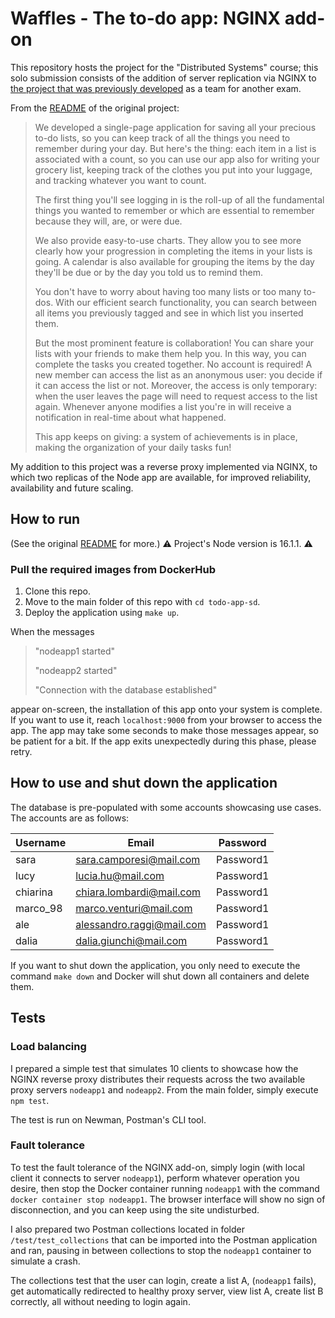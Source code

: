 # Waffles - The to-do app: NGINX add-on

This repository hosts the project for the "Distributed Systems" course; this solo submission consists of the addition of server replication via NGINX to [the project that was previously developed](https://github.com/cake-lier/todo-app) as a team for another exam.

From the [README](https://github.com/cake-lier/todo-app/blob/main/README.md) of the original project:


> We developed a single-page application for saving all your precious to-do lists, so you can keep track of all the things you need to remember during your day. But here's the thing: each item in a list is associated with a count, so you can use our app also for writing your grocery list, keeping track of the clothes you put into your luggage, and tracking whatever you want to count.
>
> The first thing you'll see logging in is the roll-up of all the fundamental things you wanted to remember or which are essential to remember because they will, are, or were due.
>
> We also provide easy-to-use charts. They allow you to see more clearly how your progression in completing the items in your lists is going. A calendar is also available for grouping the items by the day they'll be due or by the day you told us to remind them.
>
>You don't have to worry about having too many lists or too many to-dos. With our efficient search functionality, you can search between all items you previously tagged and see in which list you inserted them.
>
>But the most prominent feature is collaboration! You can share your lists with your friends to make them help you. In this way, you can complete the tasks you created together. No account is required! A new member can access the list as an anonymous user: you decide if it can access the list or not. Moreover, the access is only temporary: when the user leaves the page will need to request access to the list again. Whenever anyone modifies a list you're in will receive a notification in real-time about what happened.
>
>This app keeps on giving: a system of achievements is in place, making the organization of your daily tasks fun!

My addition to this project was a reverse proxy implemented via NGINX, to which two replicas of the Node app are available, for improved reliability, availability and future scaling.

## How to run

(See the original [README](https://github.com/cake-lier/todo-app/blob/main/README.md) for more.)
⚠️ Project's Node version is 16.1.1. ⚠️

### Pull the required images from DockerHub

1. Clone this repo.
2. Move to the main folder of this repo with ```cd todo-app-sd```.
3. Deploy the application using ```make up```.

When the messages

> "nodeapp1 started"
> 
> "nodeapp2 started"
> 
> "Connection with the database established"

appear on-screen, the installation of this app onto your system is complete. If you want to use it, reach `localhost:9000` from your browser to access the app. The app may take some seconds to make those messages appear, so be patient for a bit. If the app exits unexpectedly during this phase, please retry.


## How to use and shut down the application

The database is pre-populated with some accounts showcasing use cases. The accounts are as follows:

| Username | Email                     | Password  |
|----------|---------------------------|-----------|
| sara     | sara.camporesi@mail.com   | Password1 |
| lucy     | lucia.hu@mail.com         | Password1 |
| chiarina | chiara.lombardi@mail.com  | Password1 |
| marco_98 | marco.venturi@mail.com    | Password1 |
| ale      | alessandro.raggi@mail.com | Password1 |
| dalia    | dalia.giunchi@mail.com    | Password1 |

If you want to shut down the application, you only need to execute the command ```make down``` and Docker will shut down all containers and delete them.


## Tests

### Load balancing

I prepared a simple test that simulates 10 clients to showcase how the NGINX reverse proxy distributes their requests across the two available proxy servers `nodeapp1` and `nodeapp2`.
From the main folder, simply execute ```npm test```.

The test is run on Newman, Postman's CLI tool.

### Fault tolerance

To test the fault tolerance of the NGINX add-on, simply login (with local client it connects to server `nodeapp1`), perform whatever operation you desire, then stop the Docker container running `nodeapp1` with the command ```docker container stop nodeapp1```. The browser interface will show no sign of disconnection, and you can keep using the site undisturbed.

I also prepared two Postman collections located in folder `/test/test_collections` that can be imported into the Postman application and ran, pausing in between collections to stop the `nodeapp1` container to simulate a crash.

The collections test that the user can login, create a list A, (`nodeapp1` fails), get automatically redirected to healthy proxy server, view list A, create list B correctly, all without needing to login again.
